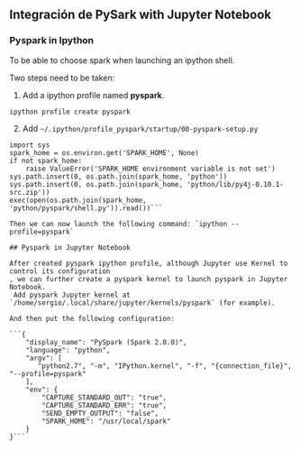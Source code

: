 ## Integración de PySark with Jupyter Notebook

### Pyspark in Ipython

To be able to choose spark when launching an ipython shell.

Two steps need to be taken:

1. Add a ipython profile named **pyspark**.

`ipython profile create pyspark`

2. Add `~/.ipython/profile_pyspark/startup/00-pyspark-setup.py`

```import os
import sys
spark_home = os.environ.get('SPARK_HOME', None)
if not spark_home:
    raise ValueError('SPARK_HOME environment variable is not set')
sys.path.insert(0, os.path.join(spark_home, 'python'))
sys.path.insert(0, os.path.join(spark_home, 'python/lib/py4j-0.10.1-src.zip'))
exec(open(os.path.join(spark_home, 'python/pyspark/shell.py')).read())```

Then we can now launch the following command: `ipython --profile=pyspark`

## Pyspark in Jupyter Notebook

After created pyspark ipython profile, although Jupyter use Kernel to control its configuration
, we can further create a pyspark kernel to launch pyspark in Jupyter Notebook.
 Add pyspark Jupyter kernel at `/home/sergio/.local/share/jupyter/kernels/pyspark` (for example).

And then put the following configuration:

```{
    "display_name": "PySpark (Spark 2.0.0)",
    "language": "python",
    "argv": [
       "python2.7", "-m", "IPython.kernel", "-f", "{connection_file}", "--profile=pyspark"
    ],
    "env": {
        "CAPTURE_STANDARD_OUT": "true",
        "CAPTURE_STANDARD_ERR": "true",
        "SEND_EMPTY_OUTPUT": "false",
        "SPARK_HOME": "/usr/local/spark"
    }
}```
